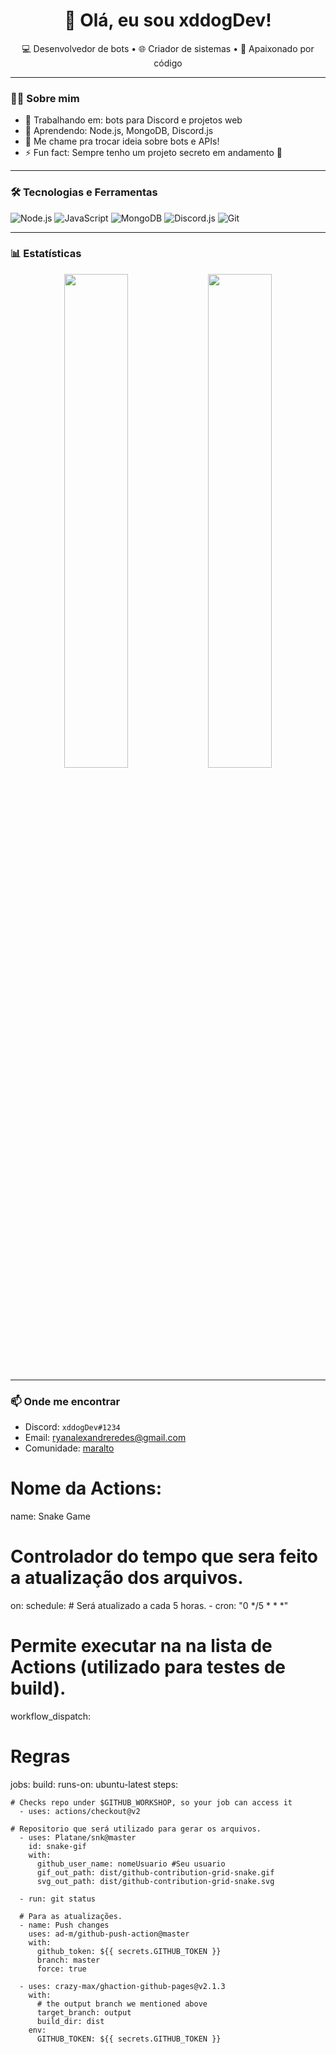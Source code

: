 <h1 align="center">👋 Olá, eu sou xddogDev!</h1>

<p align="center">
  💻 Desenvolvedor de bots • 🌐 Criador de sistemas • 🚀 Apaixonado por código
</p>

---

### 👨‍💻 Sobre mim

- 🔭 Trabalhando em: bots para Discord e projetos web
- 🌱 Aprendendo: Node.js, MongoDB, Discord.js
- 💬 Me chame pra trocar ideia sobre bots e APIs!
- ⚡ Fun fact: Sempre tenho um projeto secreto em andamento 👀

---

### 🛠️ Tecnologias e Ferramentas

![Node.js](https://img.shields.io/badge/Node.js-339933?style=for-the-badge&logo=nodedotjs&logoColor=white)
![JavaScript](https://img.shields.io/badge/JavaScript-F7DF1E?style=for-the-badge&logo=javascript&logoColor=black)
![MongoDB](https://img.shields.io/badge/MongoDB-4EA94B?style=for-the-badge&logo=mongodb&logoColor=white)
![Discord.js](https://img.shields.io/badge/Discord.js-5865F2?style=for-the-badge&logo=discord&logoColor=white)
![Git](https://img.shields.io/badge/Git-F05032?style=for-the-badge&logo=git&logoColor=white)

---

### 📊 Estatísticas

<div align="center">
  <img src="https://github-readme-stats.vercel.app/api?username=xddogDev&show_icons=true&theme=radical" width="45%"/>
  <img src="https://github-readme-stats.vercel.app/api/top-langs/?username=xddogDev&layout=compact&theme=radical" width="45%"/>
</div>

---

### 📫 Onde me encontrar

- Discord: `xddogDev#1234`
- Email: ryanalexandreredes@gmail.com
- Comunidade: [maralto](https://discord.gg/maralto)

# Nome da Actions:  
name: Snake Game

# Controlador do tempo que sera feito a atualização dos arquivos.
on:
  schedule:
      # Será atualizado a cada 5 horas.
    - cron: "0 */5 * * *"

# Permite executar na na lista de Actions (utilizado para testes de build).
  workflow_dispatch:

# Regras
jobs:
  build:
    runs-on: ubuntu-latest
    steps:

    # Checks repo under $GITHUB_WORKSHOP, so your job can access it
      - uses: actions/checkout@v2

    # Repositorio que será utilizado para gerar os arquivos.
      - uses: Platane/snk@master
        id: snake-gif
        with:
          github_user_name: nomeUsuario #Seu usuario
          gif_out_path: dist/github-contribution-grid-snake.gif
          svg_out_path: dist/github-contribution-grid-snake.svg

      - run: git status

      # Para as atualizações.
      - name: Push changes
        uses: ad-m/github-push-action@master
        with:
          github_token: ${{ secrets.GITHUB_TOKEN }}
          branch: master
          force: true

      - uses: crazy-max/ghaction-github-pages@v2.1.3
        with:
          # the output branch we mentioned above
          target_branch: output
          build_dir: dist
        env:
          GITHUB_TOKEN: ${{ secrets.GITHUB_TOKEN }}


